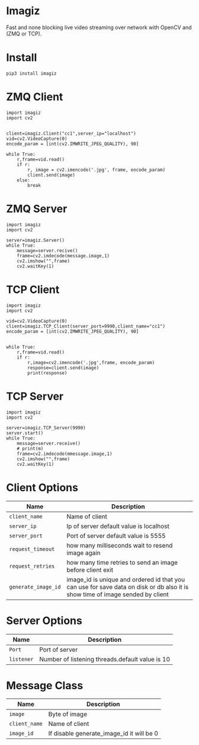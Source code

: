 # Imagiz
Fast and none blocking live video streaming over network with OpenCV and (ZMQ or TCP).


# Install
```
pip3 install imagiz
```

# ZMQ Client

```
import imagiz
import cv2


client=imagiz.Client("cc1",server_ip="localhost")
vid=cv2.VideoCapture(0)
encode_param = [int(cv2.IMWRITE_JPEG_QUALITY), 90]

while True:
    r,frame=vid.read()
    if r:
        r, image = cv2.imencode('.jpg', frame, encode_param)
        client.send(image)
    else:
        break

```

# ZMQ Server
```
import imagiz
import cv2

server=imagiz.Server()
while True:
    message=server.recive()
    frame=cv2.imdecode(message.image,1)
    cv2.imshow("",frame)
    cv2.waitKey(1)
```
# TCP Client
```
import imagiz
import cv2

vid=cv2.VideoCapture(0)
client=imagiz.TCP_Client(server_port=9990,client_name="cc1")
encode_param = [int(cv2.IMWRITE_JPEG_QUALITY), 90]


while True:
    r,frame=vid.read()
    if r:
        r,image=cv2.imencode('.jpg',frame, encode_param)
        response=client.send(image)
        print(response)

```

# TCP Server
```
import imagiz
import cv2

server=imagiz.TCP_Server(9990)
server.start()
while True:
    message=server.receive()
    # print(m)
    frame=cv2.imdecode(mmessage.image,1)
    cv2.imshow("",frame)
    cv2.waitKey(1)
```



# Client Options
| Name | Description |
| --- | --- |
| `client_name` | Name of client |
| `server_ip` | Ip of server default value is localhost  |
| `server_port` | Port of server default value is 5555 |
| `request_timeout` | how many milliseconds wait to resend image again |
| `request_retries` | how many time retries to send an image before client exit  |
| `generate_image_id` | image_id is unique and ordered id that you can use for save data on disk or db also it is show time of image sended by client  |

# Server Options
| Name | Description |
| --- | --- |
| `Port` | Port of server |
| `listener` | Number of listening threads.default value is 10 |

# Message Class
| Name | Description |
| --- | --- |
| `image` | Byte of image |
| `client_name` | Name of client |
| `image_id` | If disable generate_image_id it will be 0  |

